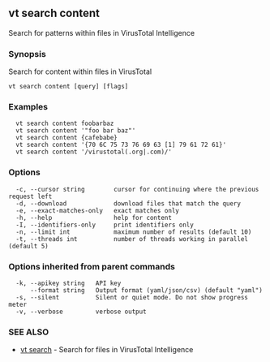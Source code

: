## vt search content

Search for patterns within files in VirusTotal Intelligence

### Synopsis

Search for content within files in VirusTotal

```
vt search content [query] [flags]
```

### Examples

```
  vt search content foobarbaz
  vt search content '"foo bar baz"'
  vt search content {cafebabe}
  vt search content '{70 6C 75 73 76 69 63 [1] 79 61 72 61}'
  vt search content '/virustotal(.org|.com)/'
```

### Options

```
  -c, --cursor string        cursor for continuing where the previous request left
  -d, --download             download files that match the query
  -e, --exact-matches-only   exact matches only
  -h, --help                 help for content
  -I, --identifiers-only     print identifiers only
  -n, --limit int            maximum number of results (default 10)
  -t, --threads int          number of threads working in parallel (default 5)
```

### Options inherited from parent commands

```
  -k, --apikey string   API key
      --format string   Output format (yaml/json/csv) (default "yaml")
  -s, --silent          Silent or quiet mode. Do not show progress meter
  -v, --verbose         verbose output
```

### SEE ALSO

* [vt search](vt_search.md)	 - Search for files in VirusTotal Intelligence

